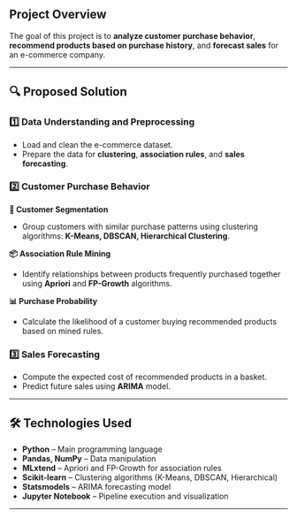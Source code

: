 ## Project Overview
The goal of this project is to **analyze customer purchase behavior**, **recommend products based on purchase history**, and **forecast sales** for an e-commerce company.

---

## 🔍 Proposed Solution

### 1️⃣ Data Understanding and Preprocessing
- Load and clean the e-commerce dataset.
- Prepare the data for **clustering**, **association rules**, and **sales forecasting**.

### 2️⃣ Customer Purchase Behavior

**👥 Customer Segmentation**  
- Group customers with similar purchase patterns using clustering algorithms: **K-Means, DBSCAN, Hierarchical Clustering**.

**📦 Association Rule Mining**  
- Identify relationships between products frequently purchased together using **Apriori** and **FP-Growth** algorithms.

**📊 Purchase Probability**  
- Calculate the likelihood of a customer buying recommended products based on mined rules.

### 3️⃣ Sales Forecasting
- Compute the expected cost of recommended products in a basket.  
- Predict future sales using **ARIMA** model.

---

## 🛠️ Technologies Used
- **Python** – Main programming language  
- **Pandas, NumPy** – Data manipulation  
- **MLxtend** – Apriori and FP-Growth for association rules  
- **Scikit-learn** – Clustering algorithms (K-Means, DBSCAN, Hierarchical)  
- **Statsmodels** – ARIMA forecasting model  
- **Jupyter Notebook** – Pipeline execution and visualization  

---

